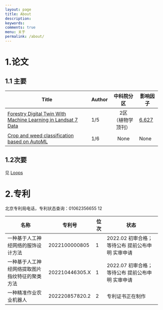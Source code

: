 ```yaml
---
layout: page
title: About
description: 
keywords: 
comments: true
menu: 关于
permalink: /about/
---
```



# 1.论文

## 1.1 主要

Title | Author | 中科院分区 | 影响因子
---|---|:---:|---
[Forestry Digital Twin With Machine Learning in Landsat 7 Data](https://www.frontiersin.org/articles/10.3389/fpls.2022.916900/full) | 1/5 |2区<br />（植物学顶刊）|[6.627](http://www.letpub.com.cn/index.php?journalid=9448&page=journalapp&view=detail)
[Crop and weed classification based on AutoML](http://www.aimspress.com/article/doi/10.3934/aci.2021003) | 1/6 | None| None

## 1.2次要
见 [Loops](https://loop.frontiersin.org/people/1605134/publications)


# 2.专利

北京专利局电话，专利状态查询：01062356655 12

名称|专利号|位次|状态
---|---|---|---
一种基于人工神经网络的服饰设计方法 | 2022100000805 | 1 |2022.02 初审合格； 等待公布 提前公布申明 实审申请
一种基于人工神经网络提取图片指纹特征的聚类方法 | 202210446305.X | 1 | 2022.07 初审合格； 等待公布 提前公布申明 实审申请
一种精准作业农业机器人 | 202220857820.2 |  2 |专利证书正在制作

